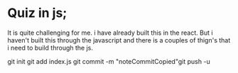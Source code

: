 # Quiz in js; 
It is quite challenging for me. i have already built this in the react. But i haven't built this through the javascript and there is a couples of thign's that i need to build through the js. 


git init 
git add index.js
git commit -m "noteCommitCopied"git push -u
